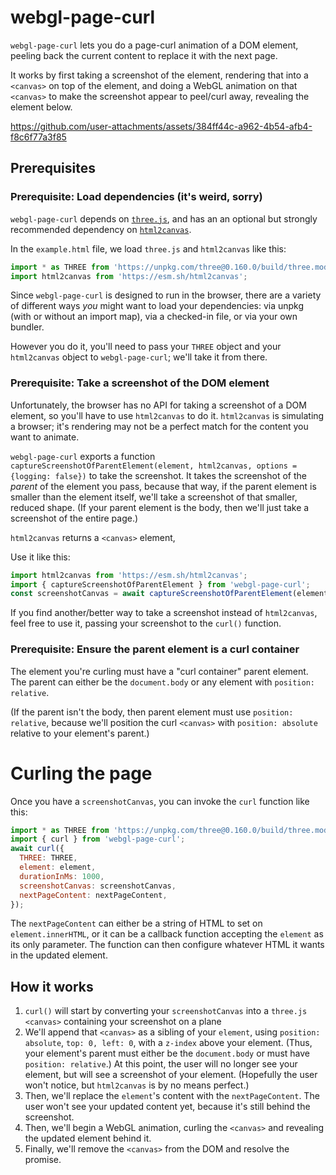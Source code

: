 # webgl-page-curl

`webgl-page-curl` lets you do a page-curl animation of a DOM element, peeling back the current content to replace it with the next page.

It works by first taking a screenshot of the element, rendering that into a `<canvas>` on top of the element, and doing a WebGL animation on that `<canvas>` to make the screenshot appear to peel/curl away, revealing the element below.

https://github.com/user-attachments/assets/384ff44c-a962-4b54-afb4-f8c6f77a3f85

## Prerequisites

### Prerequisite: Load dependencies (it's weird, sorry)

`webgl-page-curl` depends on [`three.js`](https://threejs.org/), and has an an optional but strongly recommended dependency on [`html2canvas`](https://html2canvas.hertzen.com/).

In the `example.html` file, we load `three.js` and `html2canvas` like this:

```js
import * as THREE from 'https://unpkg.com/three@0.160.0/build/three.module.js';
import html2canvas from 'https://esm.sh/html2canvas';
```

Since `webgl-page-curl` is designed to run in the browser, there are a variety of different ways _you_ might want to load your dependencies: via unpkg (with or without an import map), via a checked-in file, or via your own bundler.

However you do it, you'll need to pass your `THREE` object and your `html2canvas` object to `webgl-page-curl`; we'll take it from there.

### Prerequisite: Take a screenshot of the DOM element

Unfortunately, the browser has no API for taking a screenshot of a DOM element, so you'll have to use `html2canvas` to do it. `html2canvas` is simulating a browser; it's rendering may not be a perfect match for the content you want to animate.

`webgl-page-curl` exports a function `captureScreenshotOfParentElement(element, html2canvas, options = {logging: false})` to take the screenshot. It takes the screenshot of the _parent_ of the element you pass, because that way, if the parent element is smaller than the element itself, we'll take a screenshot of that smaller, reduced shape. (If your parent element is the body, then we'll just take a screenshot of the entire page.)

`html2canvas` returns a `<canvas>` element,

Use it like this:

```js
import html2canvas from 'https://esm.sh/html2canvas';
import { captureScreenshotOfParentElement } from 'webgl-page-curl';
const screenshotCanvas = await captureScreenshotOfParentElement(element, html2canvas);
```

If you find another/better way to take a screenshot instead of `html2canvas`, feel free to use it, passing your screenshot to the `curl()` function.

### Prerequisite: Ensure the parent element is a curl container

The element you're curling must have a "curl container" parent element. The parent can either be the `document.body` or any element with `position: relative`.

(If the parent isn't the body, then parent element must use `position: relative`, because we'll position the curl `<canvas>` with `position: absolute` relative to your element's parent.)

# Curling the page

Once you have a `screenshotCanvas`, you can invoke the `curl` function like this:

```js
import * as THREE from 'https://unpkg.com/three@0.160.0/build/three.module.js';
import { curl } from 'webgl-page-curl';
await curl({
  THREE: THREE,
  element: element,
  durationInMs: 1000,
  screenshotCanvas: screenshotCanvas,
  nextPageContent: nextPageContent,
});
```

The `nextPageContent` can either be a string of HTML to set on `element.innerHTML`, or it can be a callback function accepting the `element` as its only parameter. The function can then configure whatever HTML it wants in the updated element.

## How it works

1. `curl()` will start by converting your `screenshotCanvas` into a `three.js` `<canvas>` containing your screenshot on a plane
2. We'll append that `<canvas>` as a sibling of your `element`, using `position: absolute`, `top: 0, left: 0`, with a `z-index` above your element. (Thus, your element's parent must either be the `document.body` or must have `position: relative`.)
   At this point, the user will no longer see your element, but will see a screenshot of your element. (Hopefully the user won't notice, but `html2canvas` is by no means perfect.)
3. Then, we'll replace the `element`'s content with the `nextPageContent`.
   The user won't see your updated content yet, because it's still behind the screenshot.
4. Then, we'll begin a WebGL animation, curling the `<canvas>` and revealing the updated element behind it.
5. Finally, we'll remove the `<canvas>` from the DOM and resolve the promise.
